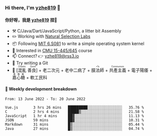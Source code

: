 ### Hi there, I'm [yzhe819](https://github.com/yzhe819) 👋

#### 你好呀，我是 [yzhe819](https://github.com/yzhe819) 捏👋

- :hammer_and_pick: C/Java/Dart/JavaScript/Python, a litter bit Assembly
- :pencil2: Working with [Natural Selection Labs](https://github.com/NaturalSelectionLabs)
- 📦 Following [MIT 6.S081](https://pdos.csail.mit.edu/6.S081/2020/) to write a simple operating system kernel
- 🧪 Interested in [CMU 15-445/645](https://15445.courses.cs.cmu.edu/fall2020/) course
- 📫 Connect? 👉 yzhe819@rss3.io
- 🌟 Try writing a Git
- 🔑 <ruby>[混亂 善良]<rp>（</rp><rt>Chaotic Good</rt><rp>）</rp></ruby> + 老二次元 + 老中二病了 + <ruby>膜法師<rp>（</rp><rt>+1s</rt><rp>）</rp></ruby> +  <ruby>共產主義<rp>（</rp><rt>Communism</rt><rp>）</rp></ruby> + 電子陽痿 + <ruby>嘉心糖<rp>（</rp><rt>嘉晚飯</rt><rp>）</rp></ruby> + 軟工民科



#### 📝 Weekly development breakdown

<!--START_SECTION:waka-->

```text
From: 13 June 2022 - To: 20 June 2022

Vue.js       3 hrs 26 mins   █████████░░░░░░░░░░░░░░░░   35.76 %
C            2 hrs 4 mins    █████▒░░░░░░░░░░░░░░░░░░░   21.58 %
JavaScript   1 hr 4 mins     ██▓░░░░░░░░░░░░░░░░░░░░░░   11.13 %
JSON         59 mins         ██▓░░░░░░░░░░░░░░░░░░░░░░   10.31 %
Markdown     31 mins         █▒░░░░░░░░░░░░░░░░░░░░░░░   05.44 %
Java         27 mins         █▒░░░░░░░░░░░░░░░░░░░░░░░   04.74 %
```

<!--END_SECTION:waka-->



